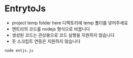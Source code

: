 # EntrytoJs
* project temp folder here 디렉토리에 temp 폴더를 넣어주세요
* 엔트리의 코드를 nodejs 형식으로 바꿉니다
* 생성된 코드는 관상용으로 코드 실행을 지원하지 않습니다
* 둣 스크립트 연동은 지원하지 않습니다

```shell
node entjs.js
```
